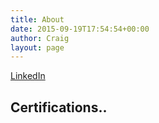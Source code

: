 ```yaml
---
title: About
date: 2015-09-19T17:54:54+00:00
author: Craig
layout: page
---
```

<a href="https://uk.linkedin.com/in/craiggumbley" target="_blank" rel="noopener">LinkedIn</a>
<h2>Certifications..</h2>
<div data-iframe-width="150" data-iframe-height="270" data-share-badge-id="16125cd6-23fb-4cca-8dd1-ca952f6c3622"></div>
<script type="text/javascript">
    (function() {
      var s = document.createElement('script');
      s.type = 'text/javascript';
      s.async = true;
      s.src = '//cdn.youracclaim.com/assets/utilities/embed.js';
      var o = document.getElementsByTagName('script')[0];
      o.parentNode.insertBefore(s, o);
      })();
  </script>